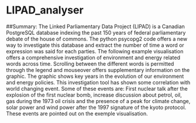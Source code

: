 # LIPAD_analyser

##Summary:
  The Linked Parliamentary Data Project (LIPAD) is a Canadian PostgreSQL 
database indexing the past 150 years of federal parliamentary debate of the 
house of commons. The python psycopg2 code offers a new way to investigate 
this database and extract the number of time a word or expression was said 
for each parties. The following example visualisation offers a comprehensive 
investigation of environment and energy related words across time. Scrolling 
between the different words is permitted through the legend and mouseover offers
supplementary information on the graphic. The graphic shows key years in the 
evolution of our environment and energy policies. This investigation tool has
shown some correlation with world changing event. Some of these events are:
First nuclear talk after the explosion of the first nuclear bomb, increase 
discussion about petrol, oil, gas during the 1973 oil crisis and the presence of
a peak for climate change, solar power and wind power after the 1997 signature
of the kyoto protocol. These events are pointed out on the exemple visualisation.
